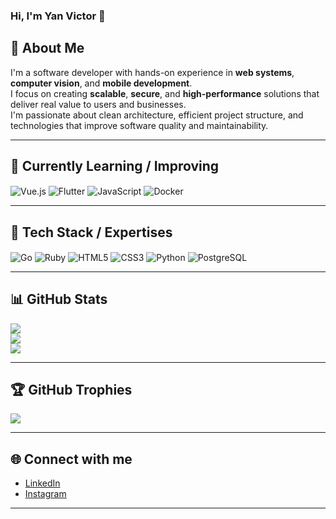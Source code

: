 ### Hi, I'm Yan Victor 👋

## 💫 About Me
I'm a software developer with hands-on experience in **web systems**, **computer vision**, and **mobile development**.  
I focus on creating **scalable**, **secure**, and **high-performance** solutions that deliver real value to users and businesses.  
I'm passionate about clean architecture, efficient project structure, and technologies that improve software quality and maintainability.

---

## 🧠 Currently Learning / Improving
<div style="display: inline_block">
  <img align="center" alt="Vue.js" src="https://img.shields.io/badge/Vue.js-35495E?style=for-the-badge&logo=vue.js&logoColor=4FC08D" />
  <img align="center" alt="Flutter" src="https://img.shields.io/badge/Flutter-02569B?style=for-the-badge&logo=flutter&logoColor=white" />
  <img align="center" alt="JavaScript" src="https://img.shields.io/badge/JavaScript-323330?style=for-the-badge&logo=javascript&logoColor=F7DF1E" />
  <img align="center" alt="Docker" src="https://img.shields.io/badge/Docker-2496ED?style=for-the-badge&logo=docker&logoColor=white" />
</div>

---

## 🧰 Tech Stack / Expertises
<div style="display: inline_block">
  <img align="center" alt="Go" src="https://img.shields.io/badge/Go-00ADD8?style=for-the-badge&logo=go&logoColor=white" />
  <img align="center" alt="Ruby" src="https://img.shields.io/badge/Ruby-CC342D?style=for-the-badge&logo=ruby&logoColor=white" />
  <img align="center" alt="HTML5" src="https://img.shields.io/badge/HTML5-E34F26?style=for-the-badge&logo=html5&logoColor=white" />
  <img align="center" alt="CSS3" src="https://img.shields.io/badge/CSS3-1572B6?style=for-the-badge&logo=css3&logoColor=white" />
  <img align="center" alt="Python" src="https://img.shields.io/badge/Python-14354C?style=for-the-badge&logo=python&logoColor=white" />
  <img align="center" alt="PostgreSQL" src="https://img.shields.io/badge/PostgreSQL-316192?style=for-the-badge&logo=postgresql&logoColor=white" />
</div>

---

## 📊 GitHub Stats
![](https://github-readme-stats.vercel.app/api?username=yanvic&theme=radical&hide_border=false&include_all_commits=true&count_private=true)  
![](https://nirzak-streak-stats.vercel.app/?user=yanvic&theme=radical&hide_border=false)  
![](https://github-readme-stats.vercel.app/api/top-langs/?username=yanvic&theme=radical&hide_border=false&include_all_commits=true&count_private=true&layout=compact)

---

## 🏆 GitHub Trophies
![](https://github-profile-trophy.vercel.app/?username=yanvic&theme=radical&no-frame=false&no-bg=true&margin-w=4)

---

## 🌐 Connect with me
- [LinkedIn](https://www.linkedin.com/in/yan-silva12/)  
- [Instagram](https://www.instagram.com/yan_victor12/)  
<!-- - [Portfolio / Projects](https://seu-site-ou-repositorio.dev) -->

---
